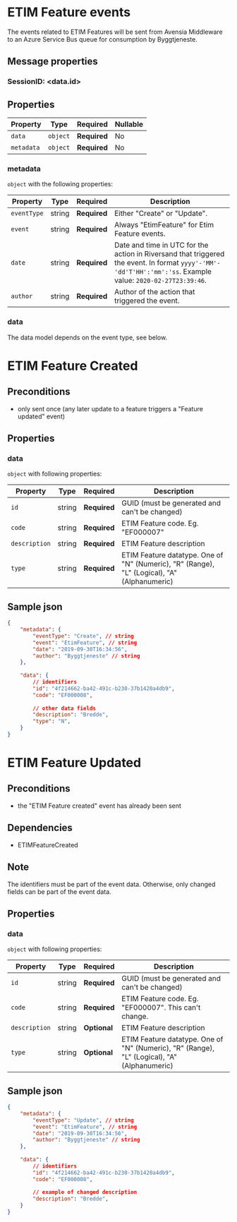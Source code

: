 # ETIM Feature events

The events related to ETIM Features will be sent from Avensia Middleware to an Azure Service Bus queue for consumption by Byggtjeneste.

## Message properties

### SessionID: 	<data.id>

## Properties

| Property              | Type     | Required     | Nullable |
| --------------------- | -------- | ------------ | -------- |
| `data`                | `object` | **Required** | No       |
| `metadata`            | `object` | **Required** | No       |

### metadata

`object` with the following properties:

| Property          | Type    | Required     | Description |
| ------------------| ------- | ------------ | ------- |
| `eventType`       | string  | **Required** | Either "Create" or "Update".
| `event`           | string  | **Required** | Always "EtimFeature" for Etim Feature events.
| `date`            | string  | **Required** | Date and time in UTC for the action in Riversand that triggered the event. In format `yyyy'-'MM'-'dd'T'HH':'mm':'ss`. Example value: `2020-02-27T23:39:46`.
| `author`          | string  | **Required** | Author of the action that triggered the event.

### data
The data model depends on the event type, see below.

# ETIM Feature Created 

## Preconditions
- only sent once (any later update to a feature triggers a "Feature updated" event)


## Properties
### data

`object` with following properties:


| Property                 | Type    | Required     | Description |
| ------------------------ | ------- | ------------ | -------     |
| `id`                     | string  | **Required** | GUID (must be generated and can't be changed)                |
| `code`                   | string  | **Required** | ETIM Feature code. Eg. "EF000007" 
| `description`            | string  | **Required** | ETIM Feature description 
| `type`            	   | string  | **Required** | ETIM Feature datatype. One of "N" (Numeric), "R" (Range), "L" (Logical), "A" (Alphanumeric)       |


## Sample json
```json
{
	"metadata": {
		"eventType": "Create", // string
		"event": "EtimFeature", // string
		"date": "2019-09-30T16:34:56",
		"author": "Byggtjeneste" // string
	},
	
	"data": {
		// identifiers
		"id": "4f214662-ba42-491c-b230-37b1420a4db9", 
		"code": "EF000008",
		
		// other data fields
		"description": "Bredde",
		"type": "N",
	}
}

```


# ETIM Feature Updated 

## Preconditions
- the "ETIM Feature created" event has already been sent

## Dependencies
- ETIMFeatureCreated

## Note	
The identifiers must be part of the event data.	Otherwise, only changed fields can be part of the event data. 

## Properties
### data

`object` with following properties:



| Property                 | Type    | Required     | Description |
| ------------------------ | ------- | ------------ | -------     |
| `id`                     | string  | **Required** | GUID (must be generated and can't be changed)                |
| `code`                   | string  | **Required** | ETIM Feature code. Eg. "EF000007". This can't change.  
| `description`            | string  | **Optional** | ETIM Feature description 
| `type`            	   | string  | **Optional** | ETIM Feature datatype. One of "N" (Numeric), "R" (Range), "L" (Logical), "A" (Alphanumeric)       |



## Sample json
```json
{
	"metadata": {
		"eventType": "Update", // string
		"event": "EtimFeature", // string
		"date": "2019-09-30T16:34:56",
		"author": "Byggtjeneste" // string
	},
	
	"data": {
		// identifiers
		"id": "4f214662-ba42-491c-b230-37b1420a4db9", 
		"code": "EF000008",
		
		// example of changed description
		"description": "Bredde",
	}
}
```

